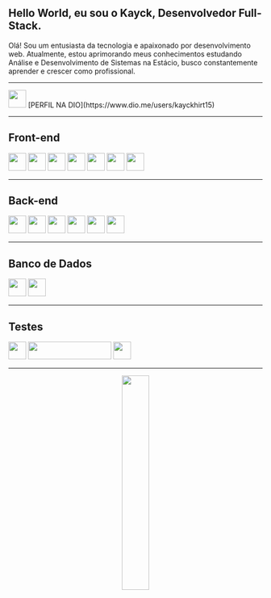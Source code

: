 ## Hello World, eu sou o Kayck, Desenvolvedor Full-Stack.

<div>
Olá! Sou um entusiasta da tecnologia e apaixonado por desenvolvimento web. Atualmente, estou aprimorando meus conhecimentos estudando Análise e Desenvolvimento de Sistemas na Estácio, busco constantemente aprender e crescer como profissional.
</div>
<hr>
<div>
<a href="https://www.linkedin.com/in/kayck-hirt/" target="_blank"><img src="https://img.shields.io/badge/-LinkedIn-%230077B5?style=for-the-badge&logo=linkedin&logoColor=white" target="_blank" height=35px></a>
[PERFIL NA DIO](https://www.dio.me/users/kayckhirt15)
<hr>
  <h2>Front-end</h2>
<img src="https://img.shields.io/badge/Angular-DD0031?style=for-the-badge&logo=angular&logoColor=white" height=35px>
<img src="https://img.shields.io/badge/React-20232A?style=for-the-badge&logo=react&logoColor=61DAFB" height=35px>
<img src= "https://img.shields.io/badge/HTML5-E34F26?style=for-the-badge&logo=html5&logoColor=white" height=35px>
<img src= "https://img.shields.io/badge/CSS3-1572B6?style=for-the-badge&logo=css3&logoColor=white" height=35px>
<img src= "https://img.shields.io/badge/Material--UI-0081CB?style=for-the-badge&logo=material-ui&logoColor=white" height=35px>
<img src="https://img.shields.io/badge/JavaScript-F7DF1E?style=for-the-badge&logo=javascript&logoColor=black" height=35px>
<img src="https://img.shields.io/badge/Redux-593D88?style=for-the-badge&logo=redux&logoColor=white" height=35px>
<hr>
 <h2>Back-end</h2>
<img src="https://img.shields.io/badge/Node.js-43853D?style=for-the-badge&logo=node.js&logoColor=white" height=35px>
<img src="https://img.shields.io/badge/Python-3776AB.svg?style=for-the-badge&logo=Python&logoColor=white" height=35px>
<img src="https://img.shields.io/badge/PHP-777BB4?style=for-the-badge&logo=php&logoColor=white" height=35px>
<img src="https://img.shields.io/badge/Sequelize-52B0E7?style=for-the-badge&logo=Sequelize&logoColor=white" height=35px>
<img src="https://img.shields.io/badge/Mongoose-880000.svg?style=for-the-badge&logo=Mongoose&logoColor=white" height=35px>
<img src="https://img.shields.io/badge/TypeScript-007ACC?style=for-the-badge&logo=typescript&logoColor=white" height=35px>
<hr>
  
  <h2>Banco de Dados</h2>
<img src="https://img.shields.io/badge/MongoDB-47A248.svg?style=for-the-badge&logo=MongoDB&logoColor=white" height=35px>
<img src="https://img.shields.io/badge/MySQL-4479A1.svg?style=for-the-badge&logo=MySQL&logoColor=white" height=35px>
<hr>
  <h2>Testes</h2>
<img src="https://img.shields.io/badge/Jest-323330?style=for-the-badge&logo=Jest&logoColor=white" height=35px>
<img src="https://img.shields.io/badge/testing%20library-323330?style=for-the-badge&logo=testing-library&logoColor=red" height=35px width=165px>
<img src="https://img.shields.io/badge/Mocha-8D6748.svg?style=for-the-badge&logo=Mocha&logoColor=white" height=35px >
<hr>
  
  
</div>
<div align="center">
<img src="https://media.giphy.com/media/iIqmM5tTjmpOB9mpbn/giphy.gif" width=33%>
</div>